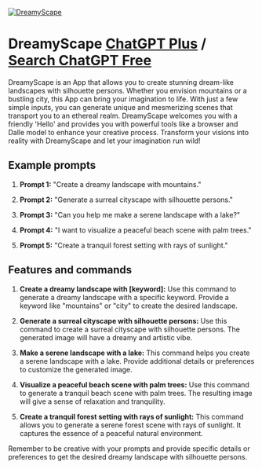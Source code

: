 
[![DreamyScape](https://files.oaiusercontent.com/file-LhwZL32yqoLNBOmThi9lyOVi?se=2123-10-17T21%3A33%3A34Z&sp=r&sv=2021-08-06&sr=b&rscc=max-age%3D31536000%2C%20immutable&rscd=attachment%3B%20filename%3D6df58a00-9210-4e22-9708-33a9c6282731.png&sig=0qDX9sf9/ByuDzr0FkxQ6ui/fE2hwQbVVAc4spby5iA%3D)](https://chat.openai.com/g/g-CqleO5XAh-dreamyscape)

# DreamyScape [ChatGPT Plus](https://chat.openai.com/g/g-CqleO5XAh-dreamyscape) / [Search ChatGPT Free](https://gptcall.net/index.html#/?search=DreamyScape)

DreamyScape is an App that allows you to create stunning dream-like landscapes with silhouette persons. Whether you envision mountains or a bustling city, this App can bring your imagination to life. With just a few simple inputs, you can generate unique and mesmerizing scenes that transport you to an ethereal realm. DreamyScape welcomes you with a friendly 'Hello' and provides you with powerful tools like a browser and Dalle model to enhance your creative process. Transform your visions into reality with DreamyScape and let your imagination run wild!

## Example prompts

1. **Prompt 1:** "Create a dreamy landscape with mountains."

2. **Prompt 2:** "Generate a surreal cityscape with silhouette persons."

3. **Prompt 3:** "Can you help me make a serene landscape with a lake?"

4. **Prompt 4:** "I want to visualize a peaceful beach scene with palm trees."

5. **Prompt 5:** "Create a tranquil forest setting with rays of sunlight."

## Features and commands

1. **Create a dreamy landscape with [keyword]:** Use this command to generate a dreamy landscape with a specific keyword. Provide a keyword like "mountains" or "city" to create the desired landscape.

2. **Generate a surreal cityscape with silhouette persons:** Use this command to create a surreal cityscape with silhouette persons. The generated image will have a dreamy and artistic vibe.

3. **Make a serene landscape with a lake:** This command helps you create a serene landscape with a lake. Provide additional details or preferences to customize the generated image.

4. **Visualize a peaceful beach scene with palm trees:** Use this command to generate a tranquil beach scene with palm trees. The resulting image will give a sense of relaxation and tranquility.

5. **Create a tranquil forest setting with rays of sunlight:** This command allows you to generate a serene forest scene with rays of sunlight. It captures the essence of a peaceful natural environment.

Remember to be creative with your prompts and provide specific details or preferences to get the desired dreamy landscape with silhouette persons.



